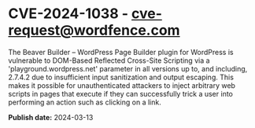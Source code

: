 # CVE-2024-1038 - cve-request@wordfence.com

The Beaver Builder – WordPress Page Builder plugin for WordPress is vulnerable to DOM-Based Reflected Cross-Site Scripting via a 'playground.wordpress.net' parameter in all versions up to, and including, 2.7.4.2 due to insufficient input sanitization and output escaping. This makes it possible for unauthenticated attackers to inject arbitrary web scripts in pages that execute if they can successfully trick a user into performing an action such as clicking on a link.

**Publish date:** 2024-03-13

